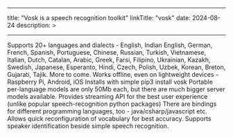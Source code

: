 
---
title: "Vosk is a speech recognition toolkit"
linkTitle: "vosk"
date: 2024-08-24
description: >
  
---

Supports 20+ languages and dialects - English, Indian English, German, French, Spanish, Portuguese, Chinese, Russian, Turkish, Vietnamese, Italian, Dutch, Catalan, Arabic, Greek, Farsi, Filipino, Ukrainian, Kazakh, Swedish, Japanese, Esperanto, Hindi, Czech, Polish, Uzbek, Korean, Breton, Gujarati, Tajik. More to come.
Works offline, even on lightweight devices - Raspberry Pi, Android, iOS
Installs with simple pip3 install vosk
Portable per-language models are only 50Mb each, but there are much bigger server models available.
Provides streaming API for the best user experience (unlike popular speech-recognition python packages)
There are bindings for different programming languages, too - java/csharp/javascript etc.
Allows quick reconfiguration of vocabulary for best accuracy.
Supports speaker identification beside simple speech recognition.
